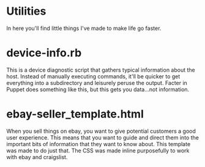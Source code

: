 Utilities
=========

In here you'll find little things I've made to make life go faster.


device-info.rb
=========

This is a device diagnostic script that gathers typical information about the host. Instead of manually executing commands, it'll be quicker to get everything into a subdirectory and leisurely peruse the output. Facter in Puppet does something like this, but this gets you data...not information.


ebay-seller_template.html
=========

When you sell things on ebay, you want to give potential customers a good user experience. This means that you want to guide and direct them into the important bits of information that they want to know about. This template was made to do just that. The CSS was made inline purposefully to work with ebay and craigslist.

